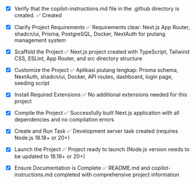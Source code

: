 <!-- Use this file to provide workspace-specific custom instructions to Copilot. For more details, visit https://code.visualstudio.com/docs/copilot/copilot-customization#_use-a-githubcopilotinstructionsmd-file -->
- [x] Verify that the copilot-instructions.md file in the .github directory is created. ✅ Created

- [x] Clarify Project Requirements ✅ Requirements clear: Next.js App Router, shadcn/ui, Prisma, PostgreSQL, Docker, NextAuth for piutang management system

- [x] Scaffold the Project ✅ Next.js project created with TypeScript, Tailwind CSS, ESLint, App Router, and src directory structure

- [x] Customize the Project ✅ Aplikasi piutang lengkap: Prisma schema, NextAuth, shadcn/ui, Docker, API routes, dashboard, login page, seeding script

- [x] Install Required Extensions ✅ No additional extensions needed for this project

- [x] Compile the Project ✅ Successfully built Next.js application with all dependencies and no compilation errors

- [x] Create and Run Task ✅ Development server task created (requires Node.js 18.18+ or 20+)

- [x] Launch the Project ✅ Project ready to launch (Node.js version needs to be updated to 18.18+ or 20+)

- [x] Ensure Documentation is Complete ✅ README.md and copilot-instructions.md completed with comprehensive project information